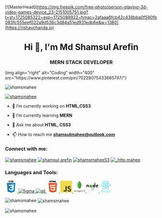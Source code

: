 [![MasterHead](https://img.freepik.com/free-photo/person-playing-3d-video-games-device_23-2151005751.jpg?t=st=1725085322~exp=1725088922~hmac=2afaaa6fcb42c438bba0f590fb083fc555eef022a9d536c3d84a51ed931edb6e&w=1380](https://rishavchanda.io)
<h1 align="center">Hi 👋, I'm Md Shamsul Arefin</h1>
<h3 align="center">MERN STACK DEVELOPER</h3>
(img align="right" alt="Coding" width="400" src="https://www.pinterest.com/pin/70228075433665747/")

<p align="left"> <img src="https://komarev.com/ghpvc/?username=shamsmahee&label=Profile%20views&color=0e75b6&style=flat" alt="shamsmahee" /> </p>

<p align="left"> <a href="https://twitter.com/shamsmahee" target="blank"><img src="https://img.shields.io/twitter/follow/shamsmahee?logo=twitter&style=for-the-badge" alt="shamsmahee" /></a> </p>

- 🔭 I’m currently working on **HTML,CSS3**

- 🌱 I’m currently learning **MERN**

- 💬 Ask me about **HTML, CSS3**

- 📫 How to reach me **shamsulmahee@outlook.com**

<h3 align="left">Connect with me:</h3>
<p align="left">
<a href="https://twitter.com/shamsmahee" target="blank"><img align="center" src="https://raw.githubusercontent.com/rahuldkjain/github-profile-readme-generator/master/src/images/icons/Social/twitter.svg" alt="shamsmahee" height="30" width="40" /></a>
<a href="https://linkedin.com/in/shamsul arefin" target="blank"><img align="center" src="https://raw.githubusercontent.com/rahuldkjain/github-profile-readme-generator/master/src/images/icons/Social/linked-in-alt.svg" alt="shamsul arefin" height="30" width="40" /></a>
<a href="https://fb.com/shamsmahee53" target="blank"><img align="center" src="https://raw.githubusercontent.com/rahuldkjain/github-profile-readme-generator/master/src/images/icons/Social/facebook.svg" alt="shamsmahee53" height="30" width="40" /></a>
<a href="https://instagram.com/_http.mahee" target="blank"><img align="center" src="https://raw.githubusercontent.com/rahuldkjain/github-profile-readme-generator/master/src/images/icons/Social/instagram.svg" alt="_http.mahee" height="30" width="40" /></a>
</p>

<h3 align="left">Languages and Tools:</h3>
<p align="left"> <a href="https://www.w3schools.com/css/" target="_blank" rel="noreferrer"> <img src="https://raw.githubusercontent.com/devicons/devicon/master/icons/css3/css3-original-wordmark.svg" alt="css3" width="40" height="40"/> </a> <a href="https://www.figma.com/" target="_blank" rel="noreferrer"> <img src="https://www.vectorlogo.zone/logos/figma/figma-icon.svg" alt="figma" width="40" height="40"/> </a> <a href="https://git-scm.com/" target="_blank" rel="noreferrer"> <img src="https://www.vectorlogo.zone/logos/git-scm/git-scm-icon.svg" alt="git" width="40" height="40"/> </a> <a href="https://www.w3.org/html/" target="_blank" rel="noreferrer"> <img src="https://raw.githubusercontent.com/devicons/devicon/master/icons/html5/html5-original-wordmark.svg" alt="html5" width="40" height="40"/> </a> <a href="https://developer.mozilla.org/en-US/docs/Web/JavaScript" target="_blank" rel="noreferrer"> <img src="https://raw.githubusercontent.com/devicons/devicon/master/icons/javascript/javascript-original.svg" alt="javascript" width="40" height="40"/> </a> <a href="https://www.mongodb.com/" target="_blank" rel="noreferrer"> <img src="https://raw.githubusercontent.com/devicons/devicon/master/icons/mongodb/mongodb-original-wordmark.svg" alt="mongodb" width="40" height="40"/> </a> <a href="https://nodejs.org" target="_blank" rel="noreferrer"> <img src="https://raw.githubusercontent.com/devicons/devicon/master/icons/nodejs/nodejs-original-wordmark.svg" alt="nodejs" width="40" height="40"/> </a> <a href="https://reactjs.org/" target="_blank" rel="noreferrer"> <img src="https://raw.githubusercontent.com/devicons/devicon/master/icons/react/react-original-wordmark.svg" alt="react" width="40" height="40"/> </a> </p>

<p><img align="left" src="https://github-readme-stats.vercel.app/api/top-langs?username=shamsmahee&show_icons=true&locale=en&layout=compact" alt="shamsmahee" /></p>

<p>&nbsp;<img align="center" src="https://github-readme-stats.vercel.app/api?username=shamsmahee&show_icons=true&locale=en" alt="shamsmahee" /></p>

<p><img align="center" src="https://github-readme-streak-stats.herokuapp.com/?user=shamsmahee&" alt="shamsmahee" /></p>


